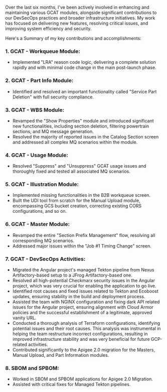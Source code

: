 Over the last six months, I've been actively involved in enhancing and maintaining various GCAT modules, alongside significant contributions to our DevSecOps practices and broader infrastructure initiatives. My work has focused on delivering new features, resolving critical issues, and improving system efficiency and security.

Here's a Summary of my key contributions and accomplishments:

### 1. GCAT -  Workqueue Module:
- Implemented "LRA" reason code logic, delivering a complete solution rapidly and with minimal code change in the main post-launch phase.

### 2. GCAT -  Part Info Module:
- Identified and resolved an important functionality called "Service Part Deletion" with full security compliance.

### 3. GCAT -  WBS Module:
- Revamped the "Show Properties" module and introduced significant new functionalities, including section deletion, filtering powertrain sections, and MQ message generation.
- Resolved the majority of reported issues in the Catalog Section screen and addressed all complex MQ scenarios within the module.

### 4. GCAT -  Usage Module:
- Resolved "Suppress" and "Unsuppress" GCAT usage issues and thoroughly fixed and tested all associated MQ scenarios.

### 5. GCAT -  Illustration Module:
- Implemented missing functionalities in the B2B workqueue screen.
- Built the UDI tool from scratch for the Manual Upload module, encompassing GCS bucket creation, correcting existing CORS configurations, and so on.

### 6. GCAT -  Master Module:
- Revamped the entire "Section Prefix Management" flow, resolving all corresponding MQ scenarios.
- Addressed major issues within the "Job #1 Timing Change" screen.

### 7. GCAT -  DevSecOps Activities:
-  Migrated the Angular project's managed Tekton pipeline from Nexus Artifactory-based setup to a JFrog Artifactory-based one.
-  Resolved all high-potential Checkmarx security issues in the Angular project, which was very crucial for enabling the application to go live.
-  Identified root causes and fixed issues related to Tekton and Ecoboost updates, ensuring stability in the build and deployment process.
-  Assisted the team with NGINX configuration and fixing dark API related issues for the Angular project, ensuring alignment with Cloud Armor policies and the successful establishment of a legitimate, approved vanity URL.
-  Conducted a thorough analysis of Terraform configurations, identifying potential issues and their root causes. This analysis was instrumental in helping the team restructure incorrect configurations, resulting in improved infrastructure stability and was very beneficial for future GCP-related activities.
-  Contributed significantly to the Apigee 2.0 migration for the Masters, Manual Upload, and Part Information modules.

### 8. SBOM and SPBOM:
-   Worked in SBOM and SPBOM applications for Apigee 2.0 Migration.
-   Assisted with critical fixes for Managed Tekton pipelines.
